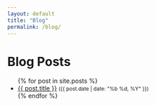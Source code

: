 ```yaml
---
layout: default
title: "Blog"
permalink: /blog/
---
```


# Blog Posts

<ul>
  {% for post in site.posts %}
    <li>
      <a href="{{ post.url | relative_url }}">{{ post.title }}</a>
      <small>({{ post.date | date: "%b %d, %Y" }})</small>
    </li>
  {% endfor %}
</ul>
